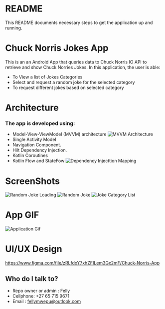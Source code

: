 # README #

This README  documents necessary steps  to get the application up and running.

# Chuck Norris Jokes App #
This is an an Android App that queries data to Chuck Norris IO API to retrieve and show Chuck Norries Jokes.
In this application, the user is able:

* To View a list of Jokes Categories
* Select and request a random joke for the selected category
* To request different jokes based on selected category

# Architecture # 

### The app is developed using: ###

* Model-View-ViewModel (MVVM) architecture
![MVVM Architecture](/images/Archetecture.jpg)
* Single Activity Model
* Navigation Component.
* Hilt Dependency Injection.
* Kotlin Coroutines
* Kotlin Flow and StateFow
![Dependency Injecttion Mapping](/images/DaggerDependencyInjectionMapping.jpg)

# ScreenShots #
![Random Joke Loading](/images/random_joke_loading.png)
![Random Joke](/images/radom_joke.png)
![Joke Category List](/images/joke_list.png)


# App GIF #
![Application Gif](/images/chuck_noris_app.gif)

# UI/UX Design #

https://www.figma.com/file/zRLfdoY7xhZFILem3Gx2mF/Chuck-Norris-App

## Who do I talk to? ##
* Repo owner or admin : Felly
* Cellphone: +27 65 715 9671
* Email : fellymwepu@outlook.com